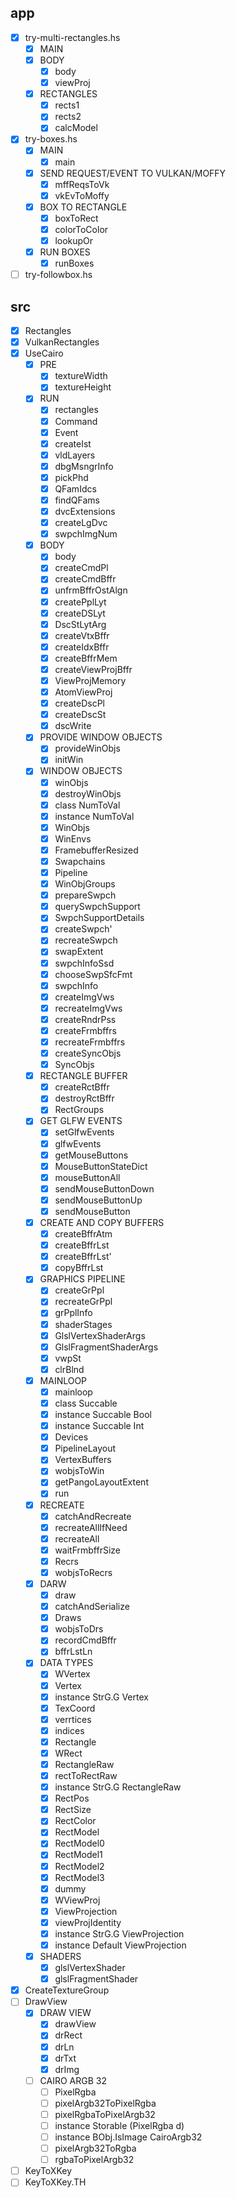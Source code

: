 app
---

* [x] try-multi-rectangles.hs
    + [x] MAIN
    + [x] BODY
        - [x] body
        - [x] viewProj
    + [x] RECTANGLES
        - [x] rects1
        - [x] rects2
        - [x] calcModel
* [x] try-boxes.hs
    + [x] MAIN
        - [x] main
    + [x] SEND REQUEST/EVENT TO VULKAN/MOFFY
        - [x] mffReqsToVk
        - [x] vkEvToMoffy
    + [x] BOX TO RECTANGLE
        - [x] boxToRect
        - [x] colorToColor
        - [x] lookupOr
    + [x] RUN BOXES
        - [x] runBoxes
* [ ] try-followbox.hs

src
---

* [x] Rectangles
* [x] VulkanRectangles
* [x] UseCairo
    + [x] PRE
        - [x] textureWidth
        - [x] textureHeight
    + [x] RUN
        - [x] rectangles
        - [x] Command
        - [x] Event
        - [x] createIst
        - [x] vldLayers
        - [x] dbgMsngrInfo
        - [x] pickPhd
        - [x] QFamIdcs
        - [x] findQFams
        - [x] dvcExtensions
        - [x] createLgDvc
        - [x] swpchImgNum
    + [x] BODY
        - [x] body
        - [x] createCmdPl
        - [x] createCmdBffr
        - [x] unfrmBffrOstAlgn
        - [x] createPplLyt
        - [x] createDSLyt
        - [x] DscStLytArg
        - [x] createVtxBffr
        - [x] createIdxBffr
        - [x] createBffrMem
        - [x] createViewProjBffr
        - [x] ViewProjMemory
        - [x] AtomViewProj
        - [x] createDscPl
        - [x] createDscSt
        - [x] dscWrite
    + [x] PROVIDE WINDOW OBJECTS
        - [x] provideWinObjs
        - [x] initWin
    + [x] WINDOW OBJECTS
        - [x] winObjs
        - [x] destroyWinObjs
        - [x] class NumToVal
        - [x] instance NumToVal
        - [x] WinObjs
        - [x] WinEnvs
        - [x] FramebufferResized
        - [x] Swapchains
        - [x] Pipeline
        - [x] WinObjGroups
        - [x] prepareSwpch
        - [x] querySwpchSupport
        - [x] SwpchSupportDetails
        - [x] createSwpch'
        - [x] recreateSwpch
        - [x] swapExtent
        - [x] swpchInfoSsd
        - [x] chooseSwpSfcFmt
        - [x] swpchInfo
        - [x] createImgVws
        - [x] recreateImgVws
        - [x] createRndrPss
        - [x] createFrmbffrs
        - [x] recreateFrmbffrs
        - [x] createSyncObjs
        - [x] SyncObjs
    + [x] RECTANGLE BUFFER
        - [x] createRctBffr
        - [x] destroyRctBffr
        - [x] RectGroups
    + [x] GET GLFW EVENTS
        - [x] setGlfwEvents
        - [x] glfwEvents
        - [x] getMouseButtons
        - [x] MouseButtonStateDict
        - [x] mouseButtonAll
        - [x] sendMouseButtonDown
        - [x] sendMouseButtonUp
        - [x] sendMouseButton
    + [x] CREATE AND COPY BUFFERS
        - [x] createBffrAtm
        - [x] createBffrLst
        - [x] createBffrLst'
        - [x] copyBffrLst
    + [x] GRAPHICS PIPELINE
        - [x] createGrPpl
        - [x] recreateGrPpl
        - [x] grPplInfo
        - [x] shaderStages
        - [x] GlslVertexShaderArgs
        - [x] GlslFragmentShaderArgs
        - [x] vwpSt
        - [x] clrBlnd
    + [x] MAINLOOP
        - [x] mainloop
        - [x] class Succable
        - [x] instance Succable Bool
        - [x] instance Succable Int
        - [x] Devices
        - [x] PipelineLayout
        - [x] VertexBuffers
        - [x] wobjsToWin
        - [x] getPangoLayoutExtent
        - [x] run
    + [x] RECREATE
        - [x] catchAndRecreate
        - [x] recreateAllIfNeed
        - [x] recreateAll
        - [x] waitFrmbffrSize
        - [x] Recrs
        - [x] wobjsToRecrs
    + [x] DARW
        - [x] draw
        - [x] catchAndSerialize
        - [x] Draws
        - [x] wobjsToDrs
        - [x] recordCmdBffr
        - [x] bffrLstLn
    + [x] DATA TYPES
        - [x] WVertex
        - [x] Vertex
        - [x] instance StrG.G Vertex
        - [x] TexCoord
        - [x] verrtices
        - [x] indices
        - [x] Rectangle
        - [x] WRect
        - [x] RectangleRaw
        - [x] rectToRectRaw
        - [x] instance StrG.G RectangleRaw
        - [x] RectPos
        - [x] RectSize
        - [x] RectColor
        - [x] RectModel
        - [x] RectModel0
        - [x] RectModel1
        - [x] RectModel2
        - [x] RectModel3
        - [x] dummy
        - [x] WViewProj
        - [x] ViewProjection
        - [x] viewProjIdentity
        - [x] instance StrG.G ViewProjection
        - [x] instance Default ViewProjection
    + [x] SHADERS
        - [x] glslVertexShader
        - [x] glslFragmentShader
* [x] CreateTextureGroup
* [ ] DrawView
    + [x] DRAW VIEW
        - [x] drawView
        - [x] drRect
        - [x] drLn
        - [x] drTxt
        - [x] drImg
    + [ ] CAIRO ARGB 32
        - [ ] PixelRgba
        - [ ] pixelArgb32ToPixelRgba
        - [ ] pixelRgbaToPixelArgb32
        - [ ] instance Storable (PixelRgba d)
        - [ ] instance BObj.IsImage CairoArgb32
        - [ ] pixelArgb32ToRgba
        - [ ] rgbaToPixelArgb32
* [ ] KeyToXKey
* [ ] KeyToXKey.TH

